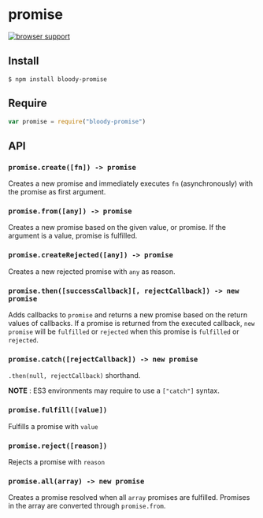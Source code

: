 # promise

[![browser support](https://ci.testling.com/bloodyowl/promise.png)](https://ci.testling.com/bloodyowl/promise)

## Install

```
$ npm install bloody-promise
```

## Require

```javascript
var promise = require("bloody-promise")
```

## API

### `promise.create([fn]) -> promise`

Creates a new promise and immediately executes `fn` (asynchronously) with the promise as first argument.

### `promise.from([any]) -> promise`

Creates a new promise based on the given value, or promise. If the argument is a value, promise is fulfilled.

### `promise.createRejected([any]) -> promise`

Creates a new rejected promise with `any` as reason.

### `promise.then([successCallback][, rejectCallback]) -> new promise`

Adds callbacks to `promise` and returns a new promise based on the return values of callbacks.
If a promise is returned from the executed callback, `new promise` will be `fulfilled` or `rejected` when this promise is `fulfilled` or `rejected`.

### `promise.catch([rejectCallback]) -> new promise`

`.then(null, rejectCallback)` shorthand.

**NOTE** : ES3 environments may require to use a `["catch"]` syntax. 

### `promise.fulfill([value])`

Fulfills a promise with `value`

### `promise.reject([reason])`

Rejects a promise with `reason`

### `promise.all(array) -> new promise`

Creates a promise resolved when all `array` promises are fulfilled.
Promises in the array are converted through `promise.from`.
